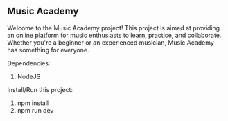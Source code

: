 ## Music Academy

Welcome to the Music Academy project! This project is aimed at providing an online platform for music enthusiasts to learn, practice, and collaborate. Whether you're a beginner or an experienced musician, Music Academy has something for everyone.

Dependencies:<br>
1. NodeJS

Install/Run this project:<br>
1. npm install
2. npm run dev
